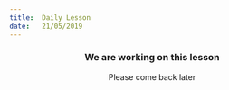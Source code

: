 ```yaml
---
title:  Daily Lesson
date:   21/05/2019
---
```


### <center>We are working on this lesson</center>
<center>Please come back later</center>